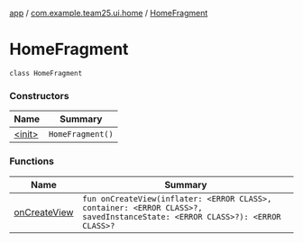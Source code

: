 [app](../../index.md) / [com.example.team25.ui.home](../index.md) / [HomeFragment](./index.md)

# HomeFragment

`class HomeFragment`

### Constructors

| Name | Summary |
|---|---|
| [&lt;init&gt;](-init-.md) | `HomeFragment()` |

### Functions

| Name | Summary |
|---|---|
| [onCreateView](on-create-view.md) | `fun onCreateView(inflater: <ERROR CLASS>, container: <ERROR CLASS>?, savedInstanceState: <ERROR CLASS>?): <ERROR CLASS>?` |
